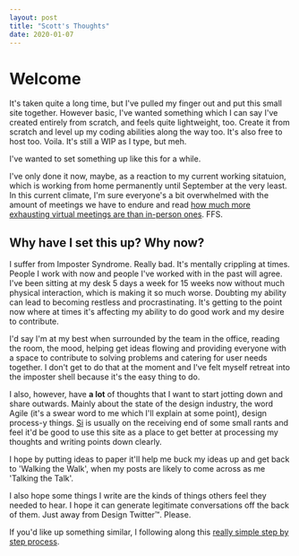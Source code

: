 ```yaml
---
layout: post
title: "Scott's Thoughts"
date: 2020-01-07
---
```


<h1>Welcome</h1>

<p>It's taken quite a long time, but I've pulled my finger out and put this small site together. However basic, I've wanted something which I can say I've created entirely from scratch, and feels quite lightweight, too. Create it from scratch and level up my coding abilities along the way too. It's also free to host too. Voila. It's still a WIP as I type, but meh.</p> 

<p>I've wanted to set something up like this for a while.</p>

<p>I've only done it now, maybe, as a reaction to my current working sitatuion, which is working from home permanently until September at the very least. In this current climate, I'm sure everyone's a bit overwhelmed with the amount of meetings we have to endure and read <a href="https://www.bbc.com/worklife/article/20200421-why-zoom-video-chats-are-so-exhausting">how much more exhausting virtual meetings are than in-person ones</a>. FFS.</p>

<h2>Why have I set this up? Why now?</h2>

<p>I suffer from Imposter Syndrome. Really bad. It's mentally crippling at times. People I work with now and people I've worked with in the past will agree. I've been sitting at my desk 5 days a week for 15 weeks now without much physical interaction, which is making it so much worse. Doubting my ability can lead to becoming restless and procrastinating. It's getting to the point now where at times it's affecting my ability to do good work and my desire to contribute.</p>

<p>I'd say I'm at my best when surrounded by the team in the office, reading the room, the mood, helping get ideas flowing and providing everyone with a space to contribute to solving problems and catering for user needs together. I don't get to do that at the moment and I've felt myself retreat into the imposter shell because it's the easy thing to do.</p>

<p>I also, however, have <strong>a lot</strong> of thoughts that I want to start jotting down and share outwards. Mainly about the state of the design industry, the word Agile (it's a swear word to me which I'll explain at some point), design process-y things. <a href="https://twitter.com/OfficeOfWilson">Si</a> is usually on the receiving end of some small rants and feel it'd be good to use this site as a place to get better at processing my thoughts and writing points down clearly.</p>

<p>I hope by putting ideas to paper it'll help me buck my ideas up and get back to 'Walking the Walk', when my posts are likely to come across as me 'Talking the Talk'.</p>

<p>I also hope some things I write are the kinds of things others feel they needed to hear. I hope it can generate legitimate conversations off the back of them. Just away from Design Twitter™. Please.</p>

<p>If you'd like up something similar, I following along this <a href="jmcglone.com/guides/github-pages/#">really simple step by step process</a>.</p>

